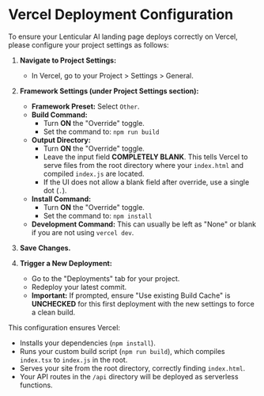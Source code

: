 
# Vercel Deployment Configuration

To ensure your Lenticular AI landing page deploys correctly on Vercel, please configure your project settings as follows:

1.  **Navigate to Project Settings:**
    *   In Vercel, go to your Project > Settings > General.

2.  **Framework Settings (under Project Settings section):**
    *   **Framework Preset:** Select `Other`.
    *   **Build Command:**
        *   Turn **ON** the "Override" toggle.
        *   Set the command to: `npm run build`
    *   **Output Directory:**
        *   Turn **ON** the "Override" toggle.
        *   Leave the input field **COMPLETELY BLANK**. This tells Vercel to serve files from the root directory where your `index.html` and compiled `index.js` are located.
        *   If the UI does not allow a blank field after override, use a single dot (`.`).
    *   **Install Command:**
        *   Turn **ON** the "Override" toggle.
        *   Set the command to: `npm install`
    *   **Development Command:** This can usually be left as "None" or blank if you are not using `vercel dev`.

3.  **Save Changes.**

4.  **Trigger a New Deployment:**
    *   Go to the "Deployments" tab for your project.
    *   Redeploy your latest commit.
    *   **Important:** If prompted, ensure "Use existing Build Cache" is **UNCHECKED** for this first deployment with the new settings to force a clean build.

This configuration ensures Vercel:
- Installs your dependencies (`npm install`).
- Runs your custom build script (`npm run build`), which compiles `index.tsx` to `index.js` in the root.
- Serves your site from the root directory, correctly finding `index.html`.
- Your API routes in the `/api` directory will be deployed as serverless functions.
    
